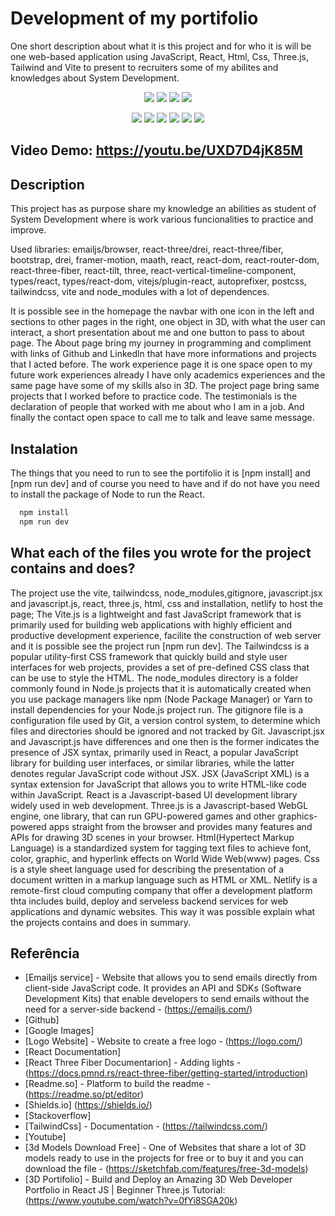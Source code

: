 # Development of my portifolio

One short description about what it is this project and for who it is will be one web-based application using JavaScript, React, Html, Css, Three.js, Tailwind and Vite to present to recruiters some of my abilites and knowledges about System Development.

<p align="center">
  <img src="https://img.shields.io/github/downloads/ThayRibeiro0/project0.2/total?color=%2300ff00&logo=Github&style=plastic" />
  <img src="https://img.shields.io/github/repo-size/ThayRibeiro0/project0.2?style=plastic" />
  <img src="https://img.shields.io/github/languages/top/ThayRibeiro0/project0.2?style=plastic" />
  <img src="https://img.shields.io/github/last-commit/ThayRibeiro0/project0.2?style=plastic" />
</p>

<p align="center">
    <img src="https://img.shields.io/badge/-Javascript/total?logo=Javascript" />
    <img src="https://img.shields.io/badge/Html-purple"  />
    <img src="https://img.shields.io/badge/Css-darkred" />
    <img src="https://img.shields.io/badge/React/total?logo=Python" >
    <img src="https://img.shields.io/badge/SQL-pink" />
    <img src="https://img.shields.io/badge/-Flask/total?logo=Flask" />
</p>


## Video Demo: <https://youtu.be/UXD7D4jK85M>


## Description

This project has as purpose share my knowledge an abilities as student of System Development where is work various funcionalities to practice and improve. 

Used libraries: emailjs/browser, react-three/drei, react-three/fiber, bootstrap, drei, framer-motion, maath, react, react-dom, react-router-dom, react-three-fiber, react-tilt, three, react-vertical-timeline-component, types/react, types/react-dom, vitejs/plugin-react, autoprefixer, postcss, tailwindcss, vite and node_modules with a lot of dependences.

It is possible see in the homepage the navbar with one icon in the left and sections to other pages in the right, one object in 3D, with what the user can interact, a short presentation about me and one button to pass to about page. The About page bring my journey in programming and compliment with links of Github and Linkedln that have more informations and projects that I acted before. The work experience page it is one space open to my future work experiences already I have only academics experiences and the same page have some of my skills also in 3D. The project page bring same projects that I worked before to practice code. The testimonials is the declaration of people that worked with me about who I am in a job. And finally the contact open space to call me to talk and leave same message.

## Instalation

The things that you need to run to see the portifolio it is [npm install] and [npm run dev] and of course you need to have and if do not have you need to install the package of Node to run the React.

```bash
  npm install
  npm run dev
```
    
## What each of the files you wrote for the project contains and does?

The project use the vite, tailwindcss, node_modules,gitignore, javascript.jsx and javascript.js, react, three.js, html, css and installation, netlify to host the page; The Vite.js is a lightweight and fast JavaScript framework that is primarily used for building web applications with highly efficient and productive development experience, facilite the construction of web server and it is possible see the project run [npm run dev]. The Tailwindcss is a popular utility-first CSS framework that quickly build and style user interfaces for web projects, provides a set of pre-defined CSS class that can be use to style the HTML. The node_modules directory is a folder commonly found in Node.js projects that it is automatically created when you use package managers like npm (Node Package Manager) or Yarn to install dependencies for your Node.js project run. The gitignore file is a configuration file used by Git, a version control system, to determine which files and directories should be ignored and not tracked by Git. Javascript.jsx and Javascript.js have differences and one then is the former indicates the presence of JSX syntax, primarily used in React, a popular JavaScript library for building user interfaces, or similar libraries, while the latter denotes regular JavaScript code without JSX. JSX (JavaScript XML) is a syntax extension for JavaScript that allows you to write HTML-like code within JavaScript. React is a Javascript-based UI development library widely used in web development. Three.js is a Javascript-based WebGL engine, one library, that can run GPU-powered games and other graphics-powered apps straight from the browser and provides many features and APIs for drawing 3D scenes in your browser. Html(Hypertect Markup Language) is a standardized system for tagging text files to achieve font, color, graphic, and hyperlink effects on World Wide Web(www) pages. Css is a style sheet language used for describing the presentation of a document written in a markup language such as HTML or XML. Netlify is a remote-first cloud computing company that offer a development platform thta includes build, deploy and serveless backend services for web applications and dynamic websites. This way it was possible explain what the projects contains and does in summary.

## Referência
- [Emailjs service] - Website that allows you to send emails directly from client-side JavaScript code. It provides an API and SDKs (Software Development Kits) that enable developers to send emails without the need for a server-side backend - (https://emailjs.com/)
- [Github]
- [Google Images]
- [Logo Website] - Website to create a free logo - (https://logo.com/)
- [React Documentation]
- [React Three Fiber Documentarion] - Adding lights - (https://docs.pmnd.rs/react-three-fiber/getting-started/introduction)
- [Readme.so] - Platform to build the readme - (https://readme.so/pt/editor)
- [Shields.io] (https://shields.io/)
- [Stackoverflow]
- [TailwindCss] - Documentation - (https://tailwindcss.com/)
- [Youtube]
- [3d Models Download Free] - One of Websites that share a lot of 3D models ready to use in the projects for free or to buy it and you can download the file - (https://sketchfab.com/features/free-3d-models)
- [3D Portifolio] - Build and Deploy an Amazing 3D Web Developer Portfolio in React JS | Beginner Three.js Tutorial: (https://www.youtube.com/watch?v=0fYi8SGA20k)